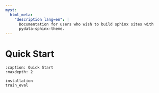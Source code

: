 ```yaml
---
myst:
  html_meta:
    "description lang=en": |
      Documentation for users who wish to build sphinx sites with
      pydata-sphinx-theme.
---
```


# Quick Start

```{toctree}
:caption: Quick Start
:maxdepth: 2

installation
train_eval
```
